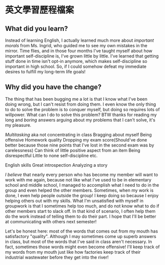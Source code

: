 # 英文學習歷程檔案

## What did you learn?

Instead of learning English, I actually learned much more about *important morals* from Ms. Ingrid, who guided me to see my own mistakes in the mirror.
Time flies, and in those four months I've taught myself about how important self-discipline is, I've grown little by little.
I've learned that getting stuff done in time isn't opt-in anymore, which makes self-discipline so important in high school.
So, if I could somehow defeat my immediate desires to fulfill my long-term life goals!

## Why did you have the change?

The thing that has been bugging me a lot is that I know what I've been doing wrong, but I can't resist from doing them. I even know the only thing to do to solve the problem is to conquer myself, but doing so requires lots of willpower. What can I do to solve this problem? BTW thanks for reading my long and *boring* answers arguing about my problems that I can't solve, it's my pleasure.

*Multitasking* aka not concentrating in class
Bragging about myself
Being offensive
Homework quality
Dropping my exam score(Should've done better because those nine points that I've lost in the second exam was by carelessness)
Can think of little positive aspect from an item
Being disrespectful
Little to none self-discipline
etc.

English skills
Great introspection
Analyzing a story

*I believe* that nearly every person who has become my member will want to work with me again, because not like what I've used to be in elementary school and middle school, I managed to accomplish what I need to do in the group and even helped the other members. Sometimes, when my work is done, I even help people outside the group! I keep doing so because I enjoy helping others out with my skills. What I'm unsatisfied with myself in groupwork is that I sometimes help too much, and do not know what to do if other members start to slack off. In that kind of scenario, I often help them do the work instead of telling them to do their part. I hope that I'll be better at communicating with others next semester!

Let's be honest here: most of the words that comes out from my mouth has satisfactory "quality". Although I may sometimes come up superb answers in class, but most of the words that I've said in class aren't necessary. In fact, sometimes those words might even become offensive! I'll keep track of my words from my mouth just like how factories keep track of their industrial wastewater before they get into the river!
